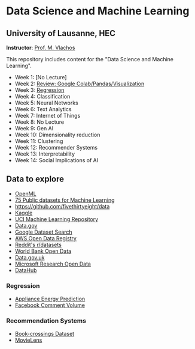 # Data Science and Machine Learning 
## University of Lausanne, HEC

**Instructor**: [Prof. M. Vlachos](https://people.unil.ch/michalisvlachos/)

This repository includes content for the "Data Science and Machine Learning".

- Week 1: [No Lecture]
- Week 2: [Review: Google Colab/Pandas/Visualization](02-review-pandas)
- Week 3: [Regression](03-regression)
- Week 4: Classification
- Week 5: Neural Networks
- Week 6: Text Analytics
- Week 7: Internet of Things
- Week 8: No Lecture
- Week 9: Gen AI
- Week 10: Dimensionality reduction
- Week 11: Clustering
- Week 12: Recommender Systems
- Week 13: Interpretability
- Week 14: Social Implications of AI


## Data to explore
- [OpenML](https://www.openml.org/)
- [75 Public datasets for Machine Learning](https://blog.superannotate.com/public-datasets-for-machine-learning/)
- https://github.com/fivethirtyeight/data
- [Kaggle](https://www.kaggle.com/datasets)
- [UCI Machine Learning Repository](https://archive.ics.uci.edu/datasets)
- [Data.gov](https://www.data.gov)
- [Google Dataset Search](https://datasetsearch.research.google.com/)
- [AWS Open Data Registry](https://registry.opendata.aws)
- [Reddit's r/datasets](https://www.reddit.com/r/datasets)
- [World Bank Open Data](https://data.worldbank.org)
- [Data.gov.uk](https://data.gov.uk)
- [Microsoft Research Open Data](https://msropendata.com)
- [DataHub](https://datahub.io)

### Regression
- [Appliance Energy Prediction](https://archive.ics.uci.edu/ml/datasets/Appliances+energy+prediction)
- [Facebook Comment Volume](https://archive.ics.uci.edu/ml/datasets/Facebook+Comment+Volume+Dataset#)

### Recommendation Systems
- [Book-crossings Dataset](http://www2.informatik.uni-freiburg.de/~cziegler/BX/)
- [MovieLens](https://grouplens.org/datasets/movielens/)
